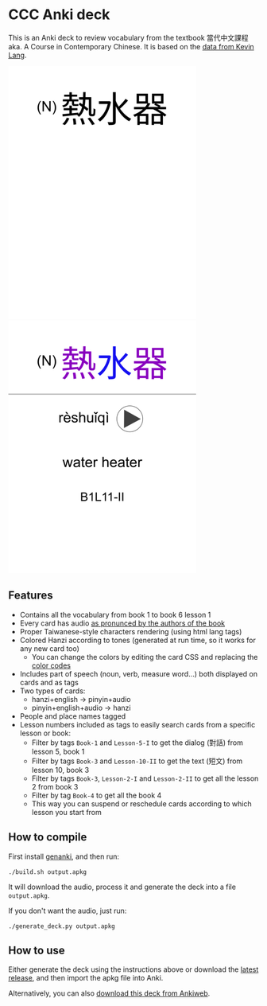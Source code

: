 # CCC Anki deck

This is an Anki deck to review vocabulary from the textbook 當代中文課程 aka. A Course in Contemporary Chinese. It is based on the [data from Kevin Lang](https://github.com/kevinlang/ccc-flashcards).

![Sample question screenshot](question.png)
![Sample answer screenshot](answer.png)

## Features

* Contains all the vocabulary from book 1 to book 6 lesson 1
* Every card has audio [as pronunced by the authors of the book](http://mtc.ntnu.edu.tw/chinese-resource.htm)
* Proper Taiwanese-style characters rendering (using html lang tags)
* Colored Hanzi according to tones (generated at run time, so it works for any new card too)
  * You can change the colors by editing the card CSS and replacing the [color codes](https://en.wikipedia.org/wiki/Web_colors)
* Includes part of speech (noun, verb, measure word…) both displayed on cards and as tags
* Two types of cards:
  * hanzi+english → pinyin+audio
  * pinyin+english+audio → hanzi
* People and place names tagged
* Lesson numbers included as tags to easily search cards from a specific lesson or book:
  * Filter by tags `Book-1` and `Lesson-5-I` to get the dialog (對話) from lesson 5, book 1
  * Filter by tags `Book-3` and `Lesson-10-II` to get the text (短文) from lesson 10, book 3
  * Filter by tags `Book-3`, `Lesson-2-I` and `Lesson-2-II` to get all the lesson 2 from book 3
  * Filter by tag `Book-4` to get all the book 4
  * This way you can suspend or reschedule cards according to which lesson you start from

## How to compile

First install [genanki](https://github.com/kerrickstaley/genanki), and then run:
```
./build.sh output.apkg
```
It will download the audio, process it and generate the deck into a file `output.apkg`.

If you don't want the audio, just run:
```
./generate_deck.py output.apkg
```

## How to use

Either generate the deck using the instructions above or download the [latest release](https://github.com/jiru/ccc/releases/latest), and then import the apkg file into Anki.

Alternatively, you can also [download this deck from Ankiweb](https://ankiweb.net/shared/info/2118503187).
